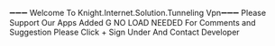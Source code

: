 ➖➖➖ Welcome To Knight.Internet.Solution.Tunneling Vpn➖➖➖
Please Support Our Apps Added G NO LOAD NEEDED
For Comments and Suggestion Please Click + Sign Under 
And Contact Developer

